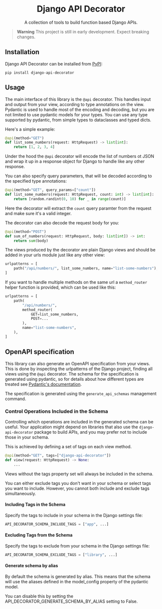 <h1 align="center">
  Django API Decorator
</h1>

<p align="center">
  A collection of tools to build function based Django APIs.
</p>

> **Warning**
> This project is still in early development. Expect breaking changes.

## Installation

Django API Decorator can be installed from
[PyPI](https://pypi.org/project/django-api-decorator):

`pip install django-api-decorator`


## Usage

The main interface of this library is the `@api` decorator. This handles input
and output from your view, according to type annotations on the view. Pydantic
is used to handle most of the encoding and decoding, but you are not limited to
use pydantic models for your types. You can use any type supported by pydantic,
from simple types to dataclasses and typed dicts.

Here's a simple example:

```python
@api(method="GET")
def list_some_numbers(request: HttpRequest) -> list[int]:
    return [1, 2, 3, 4]
```

Under the hood the `@api` decorator will encode the list of numbers ot JSON and
wrap it up in a response object for Django to handle like any other response.

You can also specify query parameters, that will be decoded according to the
specified type annotations:

```python
@api(method="GET", query_params=["count"])
def list_some_numbers(request: HttpRequest, count: int) -> list[int]:
    return [random.randint(0, 10) for _ in range(count)]
```

Here the decorator will extract the `count` query paramter from the request and
make sure it's a valid integer.

The decorator can also decode the request body for you:

```python
@api(method="POST")
def sum_of_numbers(request: HttpRequest, body: list[int]) -> int:
    return sum(body)
```

The views produced by the decorator are plain Django views and should be added
in your urls module just like any other view:

```python
urlpatterns = [
    path("/api/numbers/", list_some_numbers, name="list-some-numbers"),
]
```

If you want to handle multiple methods on the same url a `method_router` helper
function is provided, which can be used like this:

```python
urlpatterns = [
    path(
        "/api/numbers/",
        method_router(
            GET=list_some_numbers,
            POST=...
        ),
        name="list-some-numbers",
    ),
]
```


## OpenAPI specification

This library can also generate an OpenAPI specification from your views. This
is done by inspecting the urlpatterns of the Django project, finding all views
using the `@api` decorator. The schema for the specification is generated using
pydantic, so for details about how different types are treated see [Pydantic's
documentation](https://docs.pydantic.dev/latest/usage/json_schema/).

The specification is generated using the `generate_api_schemas` management
command.

### Control Operations Included in the Schema

Controlling which operations are included in the generated schema can be useful.
Your application might depend on libraries that also use the `django-api-decorator`
package to build APIs, and you may prefer not to include those in your schema.

This is achieved by defining a set of tags on each view method.

```python
@api(method="GET", tags=["django-api-decorator"])
def view(request: HttpRequest) -> None:
    ...
```

Views without the tags property set will always be included in the schema.

You can either exclude tags you don't want in your schema or select tags you
want to include. However, you cannot both include and exclude tags simultaneously.

#### Including Tags in the Schema

Specify the tags to include in your schema in the Django settings file:

```python
API_DECORATOR_SCHEMA_INCLUDE_TAGS = ["app", ...]
```

#### Excluding Tags from the Schema

Specify the tags to exclude from your schema in the Django settings file:

```python
API_DECORATOR_SCHEMA_EXCLUDE_TAGS = ["library", ...]
```

#### Generate schema by alias

By default the schema is generated by alias. This means that the schema will use the aliases defined in the model_config property of the pydantic model.

You can disable this by setting the API_DECORATOR_GENERATE_SCHEMA_BY_ALIAS setting to False.
